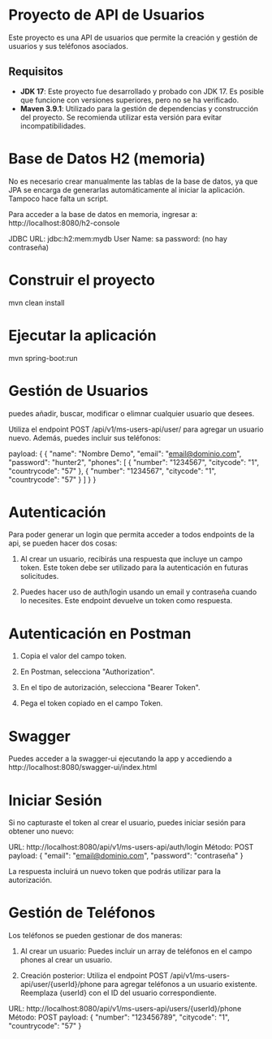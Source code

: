 # Proyecto de API de Usuarios

Este proyecto es una API de usuarios que permite la creación y gestión de usuarios y sus teléfonos asociados.

## Requisitos

- **JDK 17**: Este proyecto fue desarrollado y probado con JDK 17. Es posible que funcione con versiones superiores, pero no se ha verificado.
- **Maven 3.9.1**: Utilizado para la gestión de dependencias y construcción del proyecto. Se recomienda utilizar esta versión para evitar incompatibilidades.

# Base de Datos H2 (memoria)

No es necesario crear manualmente las tablas de la base de datos, ya que JPA se encarga de generarlas automáticamente al iniciar la aplicación. Tampoco hace falta un script.

Para acceder a la base de datos en memoria, ingresar a: http://localhost:8080/h2-console

JDBC URL:	jdbc:h2:mem:mydb
User Name:	sa
password: (no hay contraseña)

# Construir el proyecto

mvn clean install

# Ejecutar la aplicación

mvn spring-boot:run

# Gestión de Usuarios

puedes añadir, buscar, modificar o elimnar cualquier usuario que desees.

Utiliza el endpoint POST /api/v1/ms-users-api/user/ para agregar un usuario nuevo. Además, puedes incluir sus teléfonos:

payload:
{
  {
    "name": "Nombre Demo",
    "email": "email@dominio.com",
    "password": "hunter2",
    "phones": [
        {
            "number": "1234567",
            "citycode": "1",
            "countrycode": "57"
        },
        {
            "number": "1234567",
            "citycode": "1",
            "countrycode": "57"
        }
    ]
  }
}

# Autenticación

Para poder generar un login que permita acceder a todos endpoints de la api, se pueden hacer dos cosas:

1. Al crear un usuario, recibirás una respuesta que incluye un campo token. Este token debe ser utilizado para la autenticación en futuras solicitudes.

2. Puedes hacer uso de auth/login usando un email y contraseña cuando lo necesites. Este endpoint devuelve un token como respuesta. 

# Autenticación en Postman

1. Copia el valor del campo token.

2. En Postman, selecciona "Authorization".

3. En el tipo de autorización, selecciona "Bearer Token".

4. Pega el token copiado en el campo Token.

# Swagger

Puedes acceder a la swagger-ui ejecutando la app y accediendo a http://localhost:8080/swagger-ui/index.html

# Iniciar Sesión

Si no capturaste el token al crear el usuario, puedes iniciar sesión para obtener uno nuevo:

URL: http://localhost:8080/api/v1/ms-users-api/auth/login
Método: POST
payload:
{
  "email": "email@dominio.com",
  "password": "contraseña"
}

La respuesta incluirá un nuevo token que podrás utilizar para la autorización.

# Gestión de Teléfonos
Los teléfonos se pueden gestionar de dos maneras:

1. Al crear un usuario:
Puedes incluir un array de teléfonos en el campo phones al crear un usuario.

2. Creación posterior:
Utiliza el endpoint POST /api/v1/ms-users-api/user/{userId}/phone para agregar teléfonos a un usuario existente. Reemplaza {userId} con el ID del usuario correspondiente.

URL: http://localhost:8080/api/v1/ms-users-api/users/{userId}/phone
Método: POST
payload:
{
  "number": "123456789",
  "citycode": "1",
  "countrycode": "57"
}

